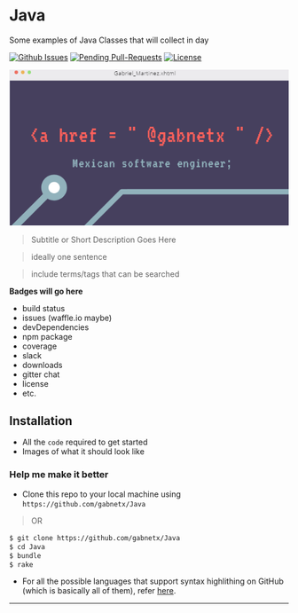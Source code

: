 # Java
Some examples of Java Classes that will collect in day

 [![Github Issues](http://githubbadges.herokuapp.com/gabnetx/ShellScripts/issues.svg?style=flat-square)](https://github.com/gabnetx/Java/issues) [![Pending Pull-Requests](http://githubbadges.herokuapp.com/gabnetx/Java/pulls.svg?style=flat-square)](https://github.com/gabnetx/Java/pulls) [![License](http://img.shields.io/:license-mit-blue.svg)](http://doge.mit-license.org) 

 [![FVCproductions](https://raw.githubusercontent.com/gabnetx/ShellScripts/master/BusinessCardGabnetx_Mayor.png)](https://github.com/gabnetx) 


> Subtitle or Short Description Goes Here

> ideally one sentence

> include terms/tags that can be searched

**Badges will go here**

- build status
- issues (waffle.io maybe)
- devDependencies
- npm package
- coverage
- slack
- downloads
- gitter chat
- license
- etc.

## Installation

- All the `code` required to get started
- Images of what it should look like

### Help me make it better

- Clone this repo to your local machine using `https://github.com/gabnetx/Java`

> OR

```shell
$ git clone https://github.com/gabnetx/Java
$ cd Java
$ bundle
$ rake
```



- For all the possible languages that support syntax highlithing on GitHub (which is basically all of them), refer <a href="https://github.com/github/linguist/blob/master/lib/linguist/languages.yml" target="_blank">here</a>.

---
